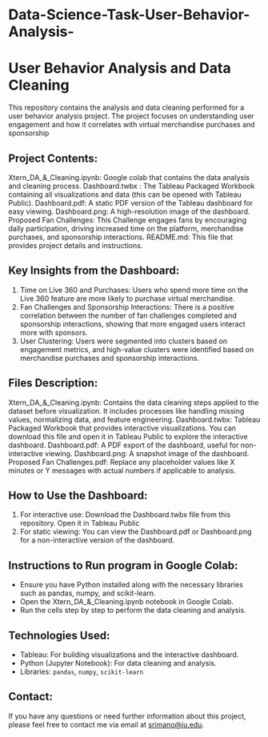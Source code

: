 # Data-Science-Task-User-Behavior-Analysis-

# User Behavior Analysis and Data Cleaning

This repository contains the analysis and data cleaning performed for a user behavior analysis project. The project focuses on understanding user engagement and how it correlates with virtual merchandise purchases and sponsorship 

## Project Contents:
Xtern_DA_&_Cleaning.ipynb: Google colab that contains the data analysis and cleaning process.
Dashboard.twbx : The Tableau Packaged Workbook containing all visualizations and data (this can be opened with Tableau Public).
Dashboard.pdf: A static PDF version of the Tableau dashboard for easy viewing.
Dashboard.png: A high-resolution image of the dashboard.
Proposed Fan Challenges: This Challenge engages fans by encouraging daily participation, driving increased time on the platform, merchandise purchases, and sponsorship interactions. 
README.md: This file that provides project details and instructions.


## Key Insights from the Dashboard:
1. Time on Live 360 and Purchases: Users who spend more time on the Live 360 feature are more likely to purchase virtual merchandise. 
2. Fan Challenges and Sponsorship Interactions: There is a positive correlation between the number of fan challenges completed and sponsorship interactions, showing that more engaged users interact more with sponsors.
3. User Clustering: Users were segmented into clusters based on engagement metrics, and high-value clusters were identified based on merchandise purchases and sponsorship interactions.

## Files Description:
Xtern_DA_&_Cleaning.ipynb: Contains the data cleaning steps applied to the dataset before visualization. It includes processes like handling missing values, normalizing data, and feature engineering.
Dashboard.twbx: Tableau Packaged Workbook that provides interactive visualizations. You can download this file and open it in Tableau Public to explore the interactive dashboard.
Dashboard.pdf: A PDF export of the dashboard, useful for non-interactive viewing.
Dashboard.png: A snapshot image of the dashboard.
Proposed Fan Challenges.pdf: Replace any placeholder values like X minutes or Y messages with actual numbers if applicable to analysis.

## How to Use the Dashboard:
1. For interactive use: 
   Download the Dashboard.twbx file from this repository.
   Open it in Tableau Public 
2. For static viewing:
   You can view the Dashboard.pdf or Dashboard.png for a non-interactive version of the dashboard.

## Instructions to Run program in Google Colab:
- Ensure you have Python installed along with the necessary libraries such as pandas, numpy, and scikit-learn.
- Open the Xtern_DA_&_Cleaning.ipynb notebook in Google Colab.
- Run the cells step by step to perform the data cleaning and analysis.

## Technologies Used:
- Tableau: For building visualizations and the interactive dashboard.
- Python (Jupyter Notebook): For data cleaning and analysis.
- Libraries: `pandas`, `numpy`, `scikit-learn`

## Contact:
If you have any questions or need further information about this project, please feel free to contact me via email at srimano@iu.edu.

